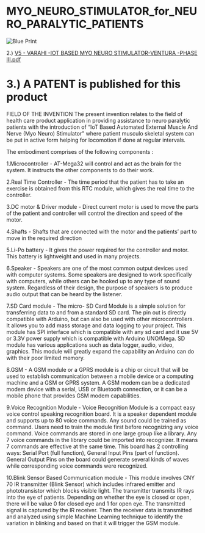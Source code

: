 # MYO_NEURO_STIMULATOR_for_NEURO_PARALYTIC_PATIENTS

![Blue Print](https://user-images.githubusercontent.com/72666029/125676719-84c229de-4be1-4563-bc79-915601dd5ddc.png)
    
2.)  [V5 - VARAHI -IOT BASED MYO NEURO STIMULATOR-VENTURA -PHASE III.pdf](https://github.com/ARUNRITTHIK/MYO_NEURO_STIMULATOR_for_NEURO_PARALYTIC_PATIENTS/files/6818318/V5.-.VARAHI.-IOT.BASED.MYO.NEURO.STIMULATOR-VENTURA.-PHASE.III.pdf)

# 3.) A PATENT is published for this product

FIELD OF THE INVENTION
The present invention relates to the field of health care  product  application in providing assistance to neuro paralytic patients with the  introduction of “IoT Based Automated External  Muscle And Nerve (Myo Neuro) Stimulator” where  patient  musculo skeletal system can be put in active form helping for locomotion  if done at regular intervals.

The embodiment comprises of the following components :

1.Microcontroller - AT-Mega32 will control and act as the brain for the system. It instructs the other components to do their work.

2.Real Time Controller - The time period that the patient has to take an exercise is obtained from this RTC module, which gives the real time to the controller.

3.DC motor & Driver module - Direct current motor is used to move the parts of the patient and controller will control the direction and speed of the motor.

4.Shafts - Shafts that are connected with the motor and the patients’ part to move in the required direction

5.Li-Po battery - It gives the power required for the controller and motor. This battery is lightweight and used in many projects.

6.Speaker - Speakers are one of the most common output devices used with computer systems. Some speakers are designed to work specifically with computers, while others can be   hooked up to any type of sound system. Regardless of their design, the purpose of speakers is to produce audio output that can be heard by the listener.

7.SD Card module - The micro- SD Card Module is a simple solution for transferring data to and from a standard SD card. The pin out is directly compatible with Arduino, but can also be used with other microcontrollers. It allows you to add mass storage and data logging to your project. This module has SPI interface which is compatible with any sd card and it use 5V or 3.3V power supply which is compatible with Arduino UNO/Mega. SD module has various applications such as data logger, audio, video, graphics. This module will greatly expand the capability an Arduino can do with their poor limited memory.

8.GSM - A GSM module or a GPRS module is a chip or circuit that will be used to establish communication between a mobile device or a computing machine and a GSM or GPRS system. A GSM modem can be a dedicated modem device with a serial, USB or Bluetooth connection, or it can be a mobile phone that provides GSM modem capabilities.

9.Voice Recognition Module - Voice Recognition Module is a compact easy voice control speaking recognition board. It is a speaker dependent module and supports up to 80 voice commands. Any sound could be trained as command. Users need to train the module first before recognizing any voice command. Voice commands are stored in one large group like a library. Any 7 voice commands in the library could be imported into recognizer. It means 7 commands are effective at the same time. This board has 2 controlling ways: Serial Port (full function), General Input Pins (part of function). General Output Pins on the board could generate several kinds of waves while corresponding voice commands were recognized.

10.Blink Sensor Based Communication module - This module involves CNY 70 IR transmitter (Blink Sensor) which includes infrared emitter and phototransistor which blocks visible light. The transmitter transmits IR rays into the eye of patients. Depending on whether the eye is closed or open, there will be value 0 for closed eye and 1 for open eye. The transmitted signal is captured by the IR receiver. Then the receiver data is transmitted and analyzed using simple Machine Learning technique to identify the variation in blinking and based on that it will trigger the GSM module.
